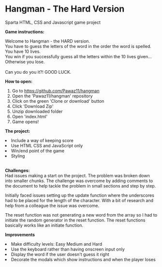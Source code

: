 # Hangman - The Hard Version
Sparta HTML, CSS and Javascript game project

<b>Game instructions:</b>
<p>Welcome to Hangman - the HARD version.<br>You have to guess the letters of the word in the order the word is spelled.<br> You have 10 lives.<br>You win if you successfully guess all the letters within the 10 lives given... Otherwise you lose. <br><br> Can you do you it?! GOOD LUCK.</p>

<strong>How to open:</strong><br>

1. Go to https://github.com/Pawaz11/hangman
2. Open the 'Pawaz11/hangman' repository
3. Click on the green 'Clone or download' button
4. Click 'Download Zip'
5. Unzip downloaded folder
6. Open 'index.html'
7. Game opens!

<b>The project:</b><br>
<li>Include a way of keeping score<br></li>
<li>Use HTML CSS and JavaScript only<br></li>
<li>Win/end point of the game<br></li>
<li>Styling</li><br>

<b>Challenges:<br></b>
Had issues making a start on the project. The problem was broken down into smaller chunks. The challenge was overcome by adding comments to the document to help tackle the problem in small sections and step by step. <br>

Initially faced issues setting up the update function where the underscores had to be placed for the length of the character. With a bit of research and help from a colleague the issue was overcome.<br>

The reset function was not generating a new word from the array so I had to initiate the random generator in the reset function. The reset functions basically works like an initiate function.

<b>Improvements</b><br>
<li>Make difficulty levels: Easy Medium and Hard<br></li>
<li>Use the keyboard rather than having onscreen input only</li>
<li>Display the word if the user doesn't guess it right</li>
<li>Decorate the modals which show instructions and when the player loses</li>